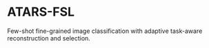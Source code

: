# ATARS-FSL
Few-shot fine-grained image classification with adaptive task-aware reconstruction and selection.
